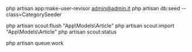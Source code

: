 <!-- comando per render utente revisore -->
php artisan app:make-user-revisor admin@admin.it
php artisan db:seed --class=CategorySeeder

<!-- Il comando php artisan scout:flush rimuove tutti i record di un modello da un indice di ricerca; il comando php artisan
scout:import invece importa tutti i record di un modello in un indice di ricerca. -->
php artisan scout:flush "App\Models\Article"
php artisan scout:import "App\Models\Article"
php artisan scout:status
<!-- attivare job -->
php artisan queue:work
